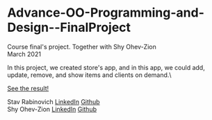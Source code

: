# Advance-OO-Programming-and-Design--FinalProject
Course final's project. Together with Shy Ohev-Zion\
March 2021

In this project, we created store's app, and in this app, we could add, update, remove, and show items and clients on demand.\

[See the result!](https://drive.google.com/file/d/1ZpFRroqdWtW4qy5Kn7575NJiCM9Wlovy/view?usp=sharing)


Stav Rabinovich   [LinkedIn](https://www.linkedin.com/in/stav-rabinovich/)  [Github](https://github.com/StavRabinovich)\
Shy Ohev-Zion     [LinkedIn](https://www.linkedin.com/in/shy-ohev-zion/)      [Github](https://github.com/ShyOZ)
